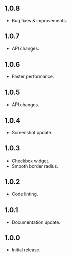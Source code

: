 ## 1.0.8

- Bug fixes & improvements.

## 1.0.7

- API changes.

## 1.0.6

- Faster performance.

## 1.0.5

- API changes.

## 1.0.4

- Screenshot update.

## 1.0.3

- Checkbox widget.
- Smooth border radius.

## 1.0.2

- Code linting.

## 1.0.1

- Documentation update.

## 1.0.0

- Initial release.
